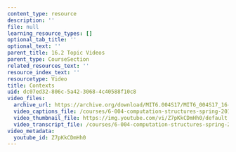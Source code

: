 ```yaml
---
content_type: resource
description: ''
file: null
learning_resource_types: []
optional_tab_title: ''
optional_text: ''
parent_title: 16.2 Topic Videos
parent_type: CourseSection
related_resources_text: ''
resource_index_text: ''
resourcetype: Video
title: Contexts
uid: dc07ed32-806c-5a42-3068-4c40588f10c8
video_files:
  archive_url: https://archive.org/download/MIT6.004S17/MIT6_004S17_16-02-05_300k.mp4
  video_captions_file: /courses/6-004-computation-structures-spring-2017/452326ed1daa5d2088863793e5affdc3_Z7pKkCDmHh0.vtt
  video_thumbnail_file: https://img.youtube.com/vi/Z7pKkCDmHh0/default.jpg
  video_transcript_file: /courses/6-004-computation-structures-spring-2017/003df9648f855d66ca4fbce6169107d0_Z7pKkCDmHh0.pdf
video_metadata:
  youtube_id: Z7pKkCDmHh0
---
```

